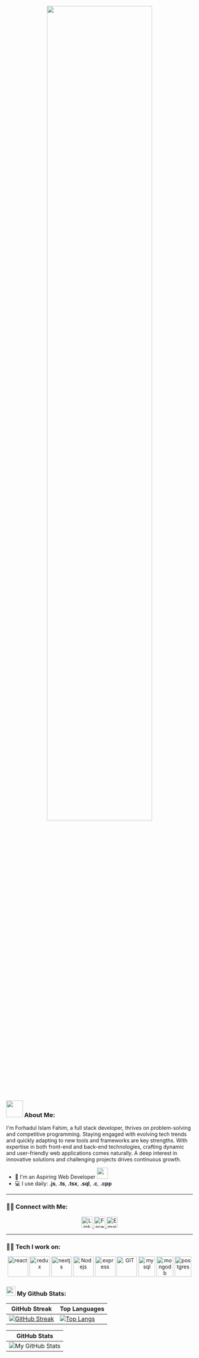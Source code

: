 <p align="center">
  <img src="https://i.ibb.co.com/L0hvT3r/cover.jpg" width="75%">
</p>

### <img src="https://github.com/TheDudeThatCode/TheDudeThatCode/blob/master/Assets/Developer.gif" width="45" /> About Me:
I'm Forhadul Islam Fahim, a full stack developer, thrives on problem-solving and competitive programming. Staying engaged with evolving tech trends and quickly adapting to new tools and frameworks are key strengths. With expertise in both front-end and back-end technologies, crafting dynamic and user-friendly web applications comes naturally. A deep interest in innovative solutions and challenging projects drives continuous growth.

- 🏦 I'm an Aspiring Web Developer
  <img src="https://media.giphy.com/media/WUlplcMpOCEmTGBtBW/giphy.gif" width="30">
- 💻 I use daily: **.js**, **.ts**, **.tsx**, **.sql**, **.c**,  **.cpp**
---
### 🧑‍💻 Connect with Me:
<div align="center">
  <a href="https://www.linkedin.com/in/forhadul-islam-fahim-815a241a2/" target="_blank">
  <img src="https://www.vectorlogo.zone/logos/linkedin/linkedin-icon.svg" width="30" height="30" alt="LinkedIn">
</a>
<a href="https://www.facebook.com/fahimcce/" target="_blank">
  <img src="https://www.vectorlogo.zone/logos/facebook/facebook-official.svg" width="30" height="30" alt="Facebook">
</a>
<a href="mailto:fahimcce@gmail.com">
  <img src="https://www.vectorlogo.zone/logos/gmail/gmail-icon.svg" width="30" height="30" alt="Email">
</a>
</div>

---

### 🧑‍💻 Tech I work on:

<p align="center">
  <img src="https://www.vectorlogo.zone/logos/reactjs/reactjs-icon.svg" alt="react" width="55" height="55"/>
  <img src="https://www.vectorlogo.zone/logos/js_redux/js_redux-icon.svg" alt="redux" width="55" height="55"/>
  <img src="https://www.vectorlogo.zone/logos/nextjs/nextjs-icon.svg" alt="nextjs" width="55" height="55"/>
  <img src="https://www.vectorlogo.zone/logos/nodejs/nodejs-icon.svg" alt="Nodejs" width="55" height="55"/>
  <img src="https://www.vectorlogo.zone/logos/expressjs/expressjs-icon.svg" alt="express" width="55" height="55"/>
  <img src="https://www.vectorlogo.zone/logos/git-scm/git-scm-icon.svg" alt="GIT" width="55" height="55"/> 
  <img src="https://www.vectorlogo.zone/logos/mysql/mysql-icon.svg" alt="mysql" width="45" height="55"/>
  <img src="https://www.vectorlogo.zone/logos/mongodb/mongodb-icon.svg" alt="mongodb" width="45" height="55"/>
  <img src="https://www.vectorlogo.zone/logos/postgresql/postgresql-icon.svg" alt="postgres" width="45" height="55"/>
</p>

### <img src='https://media1.giphy.com/media/du3J3cXyzhj75IOgvA/giphy.gif?cid=ecf05e47x2g034i9pzwtzzsd3xgg2w9nr94t4tflbbgo3008&rid=giphy.gif' width='25' /> My Github Stats:

| GitHub Streak | Top Languages |
|---------------|---------------|
| [![GitHub Streak](https://github-readme-streak-stats.herokuapp.com/?user=fahimcce&theme=dark)](https://git.io/streak-stats) | [![Top Langs](https://github-readme-stats.vercel.app/api/top-langs/?username=fahimcce&layout=compact&text_color=daf7dc&bg_color=151515&hide=css,html,php)](https://github.com/anuraghazra/github-readme-stats) |

| GitHub Stats |
|--------------|
| ![My GitHub Stats](https://github-readme-stats.vercel.app/api?username=fahimcce&show_icons=true&title_color=ffc857&icon_color=8ac926&text_color=daf7dc&bg_color=151515&hide=issues&count_private=true&include_all_commits=true) |


